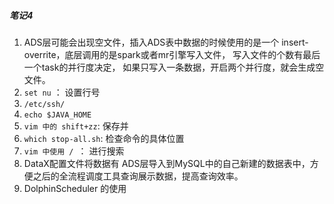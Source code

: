 ##### 笔记4

1. ADS层可能会出现空文件，插入ADS表中数据的时候使用的是一个 insert-overrite，底层调用的是spark或者mr引擎写入文件， 写入文件的个数有最后一个task的并行度决定， 如果只写入一条数据，开启两个并行度，就会生成空文件。
2. `set nu` ： 设置行号
3. `/etc/ssh/`
4. `echo $JAVA_HOME`
5. `vim 中的 shift+zz`: 保存并
6. `which stop-all.sh`: 检查命令的具体位置
7. `vim 中使用 / `： 进行搜索
8. DataX配置文件将数据有 ADS层导入到MySQL中的自己新建的数据表中，方便之后的全流程调度工具查询展示数据，提高查询效率。
9.  DolphinScheduler 的使用

